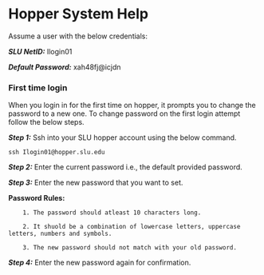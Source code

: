 <h1>Hopper System Help</h1>
Assume a user with the below credentials:

***SLU NetID:*** Ilogin01

***Default Password:*** xah48fj@icjdn

<h3>First time login</h3>
When you login in for the first time on hopper, it prompts you to change the password to a new one. To change password on the first login attempt follow the below steps.

***Step 1:*** Ssh into your SLU hopper account using the below command.
```
ssh Ilogin01@hopper.slu.edu
```

***Step 2:*** Enter the current password i.e., the default provided password.

***Step 3:*** Enter the new password that you want to set.

**Password Rules:**
        
        1. The password should atleast 10 characters long.

        2. It shuold be a combination of lowercase letters, uppercase letters, numbers and symbols.

        3. The new password should not match with your old password.
        
***Step 4:*** Enter the new password again for confirmation.
